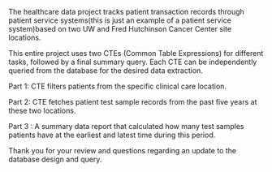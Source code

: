 
The healthcare data project tracks patient transaction records through patient service systems(this is just an example of a patient service system)based on two UW and Fred Hutchinson Cancer Center site locations.

This entire project uses two CTEs (Common Table Expressions) for different tasks, followed by a final summary query. Each CTE can be independently queried from the database for the desired data extraction. 

Part 1: CTE filters patients from the specific clinical care location.

Part 2: CTE fetches patient test sample records from the past five years at these two locations. 

Part 3 : A summary data report that calculated how many test samples patients have at the earliest and latest time during this period.

Thank you for your review and questions regarding an update to the database design and query.
